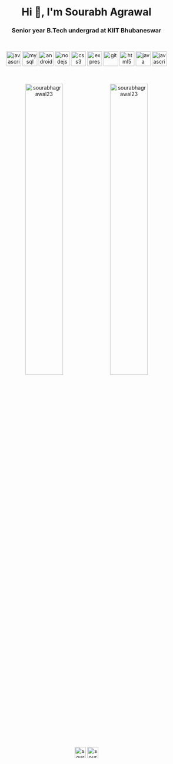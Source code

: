 <h1 align="center">Hi 👋, I'm Sourabh Agrawal</h1>
<h3 align="center">Senior year B.Tech undergrad at KIIT Bhubaneswar</h3>
<br/>


<p align="center">
  
  <img src="https://devicons.github.io/devicon/devicon.git/icons/javascript/javascript-original.svg" alt="javascript" width="40" height="40"/>
  <img src="https://devicons.github.io/devicon/devicon.git/icons/mysql/mysql-original-wordmark.svg" alt="mysql" width="40" height="40"/> 
  <img src="https://devicons.github.io/devicon/devicon.git/icons/android/android-original-wordmark.svg" alt="android" width="40" height="40"/>
   <img src="https://devicons.github.io/devicon/devicon.git/icons/nodejs/nodejs-original-wordmark.svg" alt="nodejs" width="40" height="40"/>
  <img src="https://devicons.github.io/devicon/devicon.git/icons/css3/css3-original-wordmark.svg" alt="css3" width="40" height="40"/> 
  <img src="https://devicons.github.io/devicon/devicon.git/icons/express/express-original-wordmark.svg" alt="express" width="40" height="40"/>
  <img src="https://www.vectorlogo.zone/logos/git-scm/git-scm-icon.svg" alt="git" width="40" height="40"/>
  <img src="https://devicons.github.io/devicon/devicon.git/icons/html5/html5-original-wordmark.svg" alt="html5" width="40" height="40"/>
  <img src="https://devicons.github.io/devicon/devicon.git/icons/java/java-original-wordmark.svg" alt="java" width="40" height="40"/> 
  <img src="https://devicons.github.io/devicon/devicon.git/icons/javascript/javascript-original.svg" alt="javascript" width="40" height="40"/>
</p>
<br/>

<p align="center">

<img width="45%" src="https://github-readme-stats.vercel.app/api?username=sourabhagrawal23&show_icons=true" alt="sourabhagrawal23" />
 <img width="45%" src="https://github-readme-stats.vercel.app/api/top-langs/?username=sourabhagrawal23&layout=compact&hide=html" alt="sourabhagrawal23" />
</p>

<br/>
<p align="center">
<a href="https://twitter.com/sourabhkhs23" target="new"><img align="center" src="https://cdn.jsdelivr.net/npm/simple-icons@3.0.1/icons/twitter.svg" alt="sourabhkhs23" height="30" width="30" /></a>
<a href="https://www.linkedin.com/in/sourabhkhs/" target="new"><img align="center" src="https://cdn.jsdelivr.net/npm/simple-icons@3.0.1/icons/linkedin.svg" alt="sourabhkhs" height="30" width="30" /></a>
<!-- <a href="mailto:sourabhkhs23@gmail.com" target="new"><img align="center" src="https://cdn.jsdelivr.net/npm/simple-icons@3.0.1/icons/gmail.svg" alt="sourabhkhs23@gmail.com" height="30" width="30" /></a> -->
</p>

